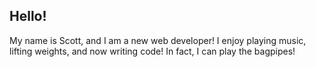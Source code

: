 ## Hello!

My name is Scott, and I am a new web developer! I enjoy playing music, lifting weights, and now writing code! In fact, I can play the bagpipes!